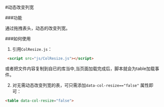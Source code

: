 #动态改变列宽

###功能

通过拖拽表头，动态的改变列宽。


###如何使用

1. 引用`ColResize.js`：
```html
 <script src="js/ColResize.js"></script>
```
或者把文件内容复制到自已的库当中,当页面加载完成后，脚本就会为table加载事件。

2. 对无需动态改变列宽的表，可只需添加`data-col-resize=="false"` 属性即可：
```html
<table data-col-resize="false">
```